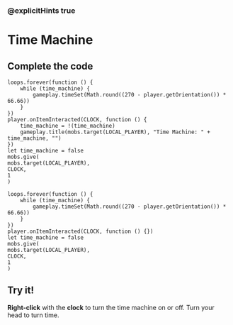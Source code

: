 ### @explicitHints true

# Time Machine

## Complete the code

```blocks
loops.forever(function () {
    while (time_machine) {
        gameplay.timeSet(Math.round((270 - player.getOrientation()) * 66.66))
    }
})
player.onItemInteracted(CLOCK, function () {
    time_machine = !(time_machine)
    gameplay.title(mobs.target(LOCAL_PLAYER), "Time Machine: " + time_machine, "")
})
let time_machine = false
mobs.give(
mobs.target(LOCAL_PLAYER),
CLOCK,
1
)
```

```template
loops.forever(function () {
    while (time_machine) {
        gameplay.timeSet(Math.round((270 - player.getOrientation()) * 66.66))
    }
})
player.onItemInteracted(CLOCK, function () {})
let time_machine = false
mobs.give(
mobs.target(LOCAL_PLAYER),
CLOCK,
1
)
```

## Try it!

**Right-click** with the **clock** to turn the time machine on or off. Turn your head to turn time.